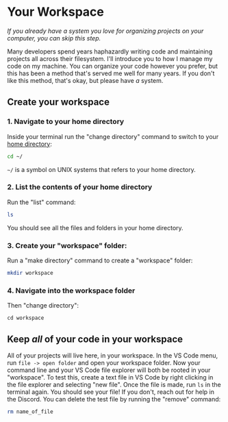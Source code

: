 # Your Workspace

*If you already have a system you love for organizing projects on your computer, you can skip this step.*

Many developers spend years haphazardly writing code and maintaining projects all across their filesystem. I'll introduce you to how I manage my code on my machine. You can organize your code however you prefer, but this has been a method that's served me well for many years. If you don't like this method, that's okay, but please have *a* system.

## Create your workspace

### 1. Navigate to your home directory

Inside your terminal run the "change directory" command to switch to your [home directory](https://wiki.debian.org/home_directory):

```bash
cd ~/
```

`~/` is a symbol on UNIX systems that refers to your home directory.

### 2. List the contents of your home directory

Run the "list" command:

```bash
ls
```

You should see all the files and folders in your home directory.

### 3. Create your "workspace" folder:

Run a "make directory" command to create a "workspace" folder:

```bash
mkdir workspace
```

### 4. Navigate into the workspace folder

Then "change directory":

```
cd workspace
```

## Keep *all* of your code in your workspace

All of your projects will live here, in your workspace. In the VS Code menu, run `file -> open folder` and open your workspace folder. Now your command line and your VS Code file explorer will both be rooted in your "workspace". To test this, create a text file in VS Code by right clicking in the file explorer and selecting "new file". Once the file is made, run `ls` in the terminal again. You should see your file! If you don't, reach out for help in the Discord. You can delete the test file by running the "remove" command:

```bash
rm name_of_file
```
